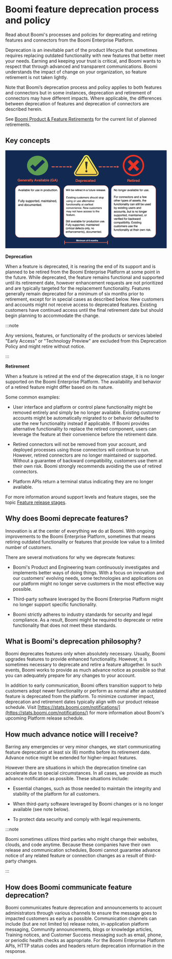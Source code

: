 # Boomi feature deprecation process and policy

<head>
  <meta name="guidename" content="Platform"/>
  <meta name="context" content="GUID-e4547744-664f-4539-bd23-b91676bcbd8a"/>
</head>

Read about Boomi's processes and policies for deprecating and retiring features and connectors from the Boomi Enterprise Platform.

Deprecation is an inevitable part of the product lifecycle that sometimes requires replacing outdated functionality with new features that better meet your needs. Earning and keeping your trust is critical, and Boomi wants to respect that through advanced and transparent communications. Boomi understands the impact of change on your organization, so feature retirement is not taken lightly.

Note that Boomi’s deprecation process and policy applies to both features and connectors but in some instances, deprecation and retirement of connectors may have different impacts. Where applicable, the differences between deprecation of features and deprecation of connectors are described herein.

See [Boomi Product & Feature Retirements](https://community.boomi.com/s/deprecated-features) for the current list of planned retirements.

## Key concepts

![Feature release stages](../Platform/Images/img-atm-feature_deprecation_policy.png)

**Deprecation** 

When a feature is deprecated, it is nearing the end of its support and is planned to be retired from the Boomi Enterprise Platform at some point in the future. While deprecated, the feature remains functional and supported until its retirement date, however enhancement requests are not prioritized and are typically targeted for the replacement functionality. Features generally remain deprecated for a minimum of six months prior to retirement, except for in special cases as described below.
New customers and accounts might not receive access to deprecated features. Existing customers have continued access until the final retirement date but should begin planning to accommodate the change.

:::note

Any versions, features, or functionality of the products or services labeled "Early Access" or "Technology Preview" are excluded from this Deprecation Policy and might retire without notice.

:::

**Retirement**

When a feature is retired at the end of the deprecation stage, it is no longer supported on the Boomi Enterprise Platform. The availability and behavior of a retired feature might differ based on its nature.

Some common examples:

- User interface and platform or control plane functionality might be removed entirely and simply be no longer available. Existing customer accounts might be automatically migrated to or behavior defaulted to use the new functionality instead if applicable. If Boomi provides alternative functionality to replace the retired component, users can leverage the feature at their convenience before the retirement date.

- Retired connectors will not be removed from your account, and deployed processes using those connectors will continue to run. However, retired connectors are no longer maintained or supported. Without a guarantee of backward compatibility, customers use them at their own risk. Boomi strongly recommends avoiding the use of retired connectors.

- Platform APIs return a terminal status indicating they are no longer available.

For more information around support levels and feature stages, see the topic [Feature release stages](atm-Feature_release_stages_00d83b66-e5db-4038-8398-fcaead4be12d.md).

## Why does Boomi deprecate features?

Innovation is at the center of everything we do at Boomi. With ongoing improvements to the Boomi Enterprise Platform, sometimes that means retiring outdated functionality or features that provide low value to a limited number of customers.

There are several motivations for why we deprecate features:

- Boomi's Product and Engineering team continuously investigates and implements better ways of doing things. With a focus on innovation and our customers' evolving needs, some technologies and applications on our platform might no longer serve customers in the most effective way possible. 

- Third-party software leveraged by the Boomi Enterprise Platform might no longer support specific functionality.

- Boomi strictly adheres to industry standards for security and legal compliance. As a result, Boomi might be required to deprecate or retire functionality that does not meet these standards.


## What is Boomi's deprecation philosophy?

Boomi deprecates features only when absolutely necessary. Usually, Boomi upgrades features to provide enhanced functionality. However, it is sometimes necessary to deprecate and retire a feature altogether. In such events, Boomi works to provide as much advance notice as possible so that you can adequately prepare for any changes to your account.

In addition to early communication, Boomi offers transition support to help customers adopt newer functionality or perform as normal after an outdated feature is deprecated from the platform. To minimize customer impact, deprecation and retirement dates typically align with our product release schedule. Visit [https://stats.boomi.com/notifications/](https://stats.boomi.com/notifications/) for more information about Boomi's upcoming Platform release schedule.

## How much advance notice will I receive?

Barring any emergencies or very minor changes, we start communicating feature deprecation at least six (6) months before its retirement date. Advance notice might be extended for higher-impact features.

However there are situations in which the deprecation timeline can accelerate due to special circumstances. In all cases, we provide as much advance notification as possible. These situations include:

- Essential changes, such as those needed to maintain the integrity and stability of the platform for all customers.

- When third-party software leveraged by Boomi changes or is no longer available (see note below).

- To protect data security and comply with legal requirements.

:::note

Boomi sometimes utilizes third parties who might change their websites, clouds, and code anytime. Because these companies have their own release and communication schedules, Boomi cannot guarantee advance notice of any related feature or connection changes as a result of third-party changes.

:::

## How does Boomi communicate feature deprecation?

Boomi communicates feature deprecation and announcements to account administrators through various channels to ensure the message goes to impacted customers as early as possible. Communication channels can include (but are not limited to) release notes, in-application platform messaging, Community announcements, blogs or knowledge articles, Training notices, and Customer Success messaging such as email, phone, or periodic health checks as appropriate. For the Boomi Enterprise Platform APIs, HTTP status codes and headers return deprecation information in the response.
